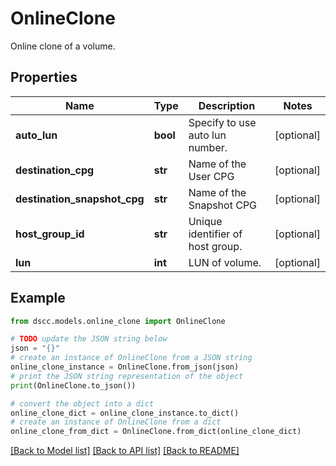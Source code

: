 # OnlineClone

Online clone of a volume.

## Properties

Name | Type | Description | Notes
------------ | ------------- | ------------- | -------------
**auto_lun** | **bool** | Specify to use auto lun number. | [optional] 
**destination_cpg** | **str** | Name of the User CPG | [optional] 
**destination_snapshot_cpg** | **str** | Name of the Snapshot CPG | [optional] 
**host_group_id** | **str** | Unique identifier of host group. | [optional] 
**lun** | **int** | LUN of volume. | [optional] 

## Example

```python
from dscc.models.online_clone import OnlineClone

# TODO update the JSON string below
json = "{}"
# create an instance of OnlineClone from a JSON string
online_clone_instance = OnlineClone.from_json(json)
# print the JSON string representation of the object
print(OnlineClone.to_json())

# convert the object into a dict
online_clone_dict = online_clone_instance.to_dict()
# create an instance of OnlineClone from a dict
online_clone_from_dict = OnlineClone.from_dict(online_clone_dict)
```
[[Back to Model list]](../README.md#documentation-for-models) [[Back to API list]](../README.md#documentation-for-api-endpoints) [[Back to README]](../README.md)


